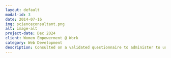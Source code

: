 ```yaml
---
layout: default
modal-id: 3
date: 2014-07-16
img: scienceconsultant.png
alt: image-alt
project-date: Dec 2024
client: Women Empowerment @ Work
category: Web Development
description: Consulted on a validated questionnaire to administer to users of a knowledgebank on women's health at work.  
---
```


